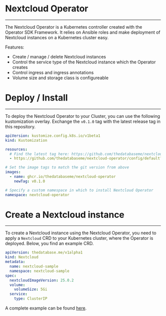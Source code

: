 # Nextcloud Operator
------------
The Nextcloud Operator is a Kubernetes controller created with the Operator SDK Framework.
It relies on Ansible roles and make deployment of Nextcloud instances on a Kubernetes
cluster easy.

Features:

- Create / manage / delete Nextcloud instances
- Control the service type of the Nextcloud instance which the Operator creates
- Control ingress and ingress annotations
- Volume size and storage class is configureable

# Deploy / Install
------------
To deploy the Nextcloud Operator to your Cluster, you can use the following kustomization
overlay. Exchange the `v0.1.0` tag with the latest release tag in this repository.

```yaml
apiVersion: kustomize.config.k8s.io/v1beta1
kind: Kustomization

resources:
  # Find the latest tag here: https://github.com/thedatabaseme/nextcloud-operator/releases
  - https://github.com/thedatabaseme/nextcloud-operator/config/default?ref=v0.1.0

# Set the image tags to match the git version from above
images:
  - name: ghcr.io/thedatabaseme/nextcloud-operator
    newTag: v0.1.0

# Specify a custom namespace in which to install Nextcloud Operator
namespace: nextcloud-operator
```

# Create a Nextcloud instance
------------
To create a Nextcloud instance using the Nextcloud Operator, you need to apply a `Nextcloud`
CRD to your Kubernetes cluster, where the Operator is deployed. Below, you find an example CRD.

```yaml
apiVersion: thedatabase.me/v1alpha1
kind: Nextcloud
metadata:
  name: nextcloud-sample
  namespace: nextcloud-sample
spec:
  nextcloudImageVersion: 25.0.2
  volume:
    volumeSize: 5Gi
  service:
    type: ClusterIP
```

A complete example can be found [here](config/samples/complete_nextcloud_sample.yaml).
